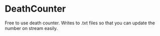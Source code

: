 # DeathCounter
Free to use death counter. Writes to .txt files so that you can update the number on stream easily.
